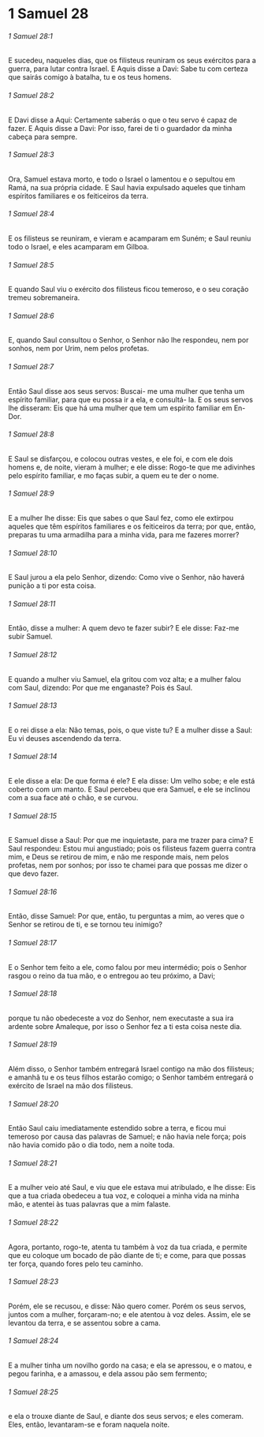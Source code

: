 # 1 Samuel 28

###### 1 Samuel 28:1

E sucedeu, naqueles dias, que os filisteus reuniram os seus exércitos para a guerra, para lutar contra Israel. E Aquis disse a Davi: Sabe tu com certeza que sairás comigo à batalha, tu e os teus homens.

###### 1 Samuel 28:2

E Davi disse a Aqui: Certamente saberás o que o teu servo é capaz de fazer. E Aquis disse a Davi: Por isso, farei de ti o guardador da minha cabeça para sempre.

###### 1 Samuel 28:3

Ora, Samuel estava morto, e todo o Israel o lamentou e o sepultou em Ramá, na sua própria cidade. E Saul havia expulsado aqueles que tinham espíritos familiares e os feiticeiros da terra.

###### 1 Samuel 28:4

E os filisteus se reuniram, e vieram e acamparam em Suném; e Saul reuniu todo o Israel, e eles acamparam em Gilboa.

###### 1 Samuel 28:5

E quando Saul viu o exército dos filisteus ficou temeroso, e o seu coração tremeu sobremaneira.

###### 1 Samuel 28:6

E, quando Saul consultou o Senhor, o Senhor não lhe respondeu, nem por sonhos, nem por Urim, nem pelos profetas.

###### 1 Samuel 28:7

Então Saul disse aos seus servos: Buscai- me uma mulher que tenha um espírito familiar, para que eu possa ir a ela, e consultá- la. E os seus servos lhe disseram: Eis que há uma mulher que tem um espírito familiar em En-Dor.

###### 1 Samuel 28:8

E Saul se disfarçou, e colocou outras vestes, e ele foi, e com ele dois homens e, de noite, vieram à mulher; e ele disse: Rogo-te que me adivinhes pelo espírito familiar, e mo faças subir, a quem eu te der o nome.

###### 1 Samuel 28:9

E a mulher lhe disse: Eis que sabes o que Saul fez, como ele extirpou aqueles que têm espíritos familiares e os feiticeiros da terra; por que, então, preparas tu uma armadilha para a minha vida, para me fazeres morrer?

###### 1 Samuel 28:10

E Saul jurou a ela pelo Senhor, dizendo: Como vive o Senhor, não haverá punição a ti por esta coisa.

###### 1 Samuel 28:11

Então, disse a mulher: A quem devo te fazer subir? E ele disse: Faz-me subir Samuel.

###### 1 Samuel 28:12

E quando a mulher viu Samuel, ela gritou com voz alta; e a mulher falou com Saul, dizendo: Por que me enganaste? Pois és Saul.

###### 1 Samuel 28:13

E o rei disse a ela: Não temas, pois, o que viste tu? E a mulher disse a Saul: Eu vi deuses ascendendo da terra.

###### 1 Samuel 28:14

E ele disse a ela: De que forma é ele? E ela disse: Um velho sobe; e ele está coberto com um manto. E Saul percebeu que era Samuel, e ele se inclinou com a sua face até o chão, e se curvou.

###### 1 Samuel 28:15

E Samuel disse a Saul: Por que me inquietaste, para me trazer para cima? E Saul respondeu: Estou mui angustiado; pois os filisteus fazem guerra contra mim, e Deus se retirou de mim, e não me responde mais, nem pelos profetas, nem por sonhos; por isso te chamei para que possas me dizer o que devo fazer.

###### 1 Samuel 28:16

Então, disse Samuel: Por que, então, tu perguntas a mim, ao veres que o Senhor se retirou de ti, e se tornou teu inimigo?

###### 1 Samuel 28:17

E o Senhor tem feito a ele, como falou por meu intermédio; pois o Senhor rasgou o reino da tua mão, e o entregou ao teu próximo, a Davi;

###### 1 Samuel 28:18

porque tu não obedeceste a voz do Senhor, nem executaste a sua ira ardente sobre Amaleque, por isso o Senhor fez a ti esta coisa neste dia.

###### 1 Samuel 28:19

Além disso, o Senhor também entregará Israel contigo na mão dos filisteus; e amanhã tu e os teus filhos estarão comigo; o Senhor também entregará o exército de Israel na mão dos filisteus.

###### 1 Samuel 28:20

Então Saul caiu imediatamente estendido sobre a terra, e ficou mui temeroso por causa das palavras de Samuel; e não havia nele força; pois não havia comido pão o dia todo, nem a noite toda.

###### 1 Samuel 28:21

E a mulher veio até Saul, e viu que ele estava mui atribulado, e lhe disse: Eis que a tua criada obedeceu a tua voz, e coloquei a minha vida na minha mão, e atentei às tuas palavras que a mim falaste.

###### 1 Samuel 28:22

Agora, portanto, rogo-te, atenta tu também à voz da tua criada, e permite que eu coloque um bocado de pão diante de ti; e come, para que possas ter força, quando fores pelo teu caminho.

###### 1 Samuel 28:23

Porém, ele se recusou, e disse: Não quero comer. Porém os seus servos, juntos com a mulher, forçaram-no; e ele atentou à voz deles. Assim, ele se levantou da terra, e se assentou sobre a cama.

###### 1 Samuel 28:24

E a mulher tinha um novilho gordo na casa; e ela se apressou, e o matou, e pegou farinha, e a amassou, e dela assou pão sem fermento;

###### 1 Samuel 28:25

e ela o trouxe diante de Saul, e diante dos seus servos; e eles comeram. Eles, então, levantaram-se e foram naquela noite.

